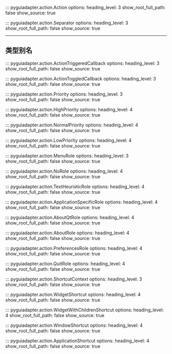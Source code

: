 ::: pyguiadapter.action.Action
    options:
        heading_level: 3
        show_root_full_path: false
        show_source: true

::: pyguiadapter.action.Separator
    options:
        heading_level: 3
        show_root_full_path: false
        show_source: true


---
## 类型别名

::: pyguiadapter.action.ActionTriggeredCallback
    options:
        heading_level: 3
        show_root_full_path: false
        show_source: true

::: pyguiadapter.action.ActionToggledCallback
    options:
        heading_level: 3
        show_root_full_path: false
        show_source: true


::: pyguiadapter.action.Priority
    options:
        heading_level: 3
        show_root_full_path: false
        show_source: true

::: pyguiadapter.action.HighPriority
    options:
        heading_level: 4
        show_root_full_path: false
        show_source: true

::: pyguiadapter.action.NormalPriority
    options:
        heading_level: 4
        show_root_full_path: false
        show_source: true

::: pyguiadapter.action.LowPriority
    options:
        heading_level: 4
        show_root_full_path: false
        show_source: true

::: pyguiadapter.action.MenuRole
    options:
        heading_level: 3
        show_root_full_path: false
        show_source: true

::: pyguiadapter.action.NoRole
    options:
        heading_level: 4
        show_root_full_path: false
        show_source: true

::: pyguiadapter.action.TextHeuristicRole
    options:
        heading_level: 4
        show_root_full_path: false
        show_source: true

::: pyguiadapter.action.ApplicationSpecificRole
    options:
        heading_level: 4
        show_root_full_path: false
        show_source: true


::: pyguiadapter.action.AboutQtRole
    options:
        heading_level: 4
        show_root_full_path: false
        show_source: true

::: pyguiadapter.action.AboutRole
    options:
        heading_level: 4
        show_root_full_path: false
        show_source: true


::: pyguiadapter.action.PreferencesRole
    options:
        heading_level: 4
        show_root_full_path: false
        show_source: true


::: pyguiadapter.action.QuitRole
    options:
        heading_level: 4
        show_root_full_path: false
        show_source: true


::: pyguiadapter.action.ShortcutContext
    options:
        heading_level: 3
        show_root_full_path: false
        show_source: true


::: pyguiadapter.action.WidgetShortcut
    options:
        heading_level: 4
        show_root_full_path: false
        show_source: true

::: pyguiadapter.action.WidgetWithChildrenShortcut
    options:
        heading_level: 4
        show_root_full_path: false
        show_source: true

::: pyguiadapter.action.WindowShortcut
    options:
        heading_level: 4
        show_root_full_path: false
        show_source: true


::: pyguiadapter.action.ApplicationShortcut
    options:
        heading_level: 4
        show_root_full_path: false
        show_source: true

